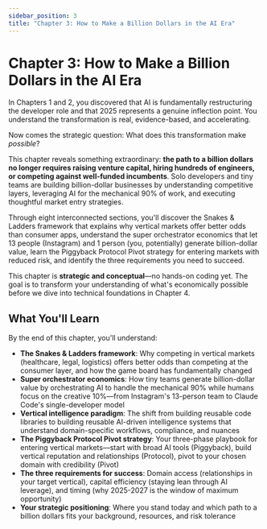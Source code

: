 ```yaml
---
sidebar_position: 3
title: "Chapter 3: How to Make a Billion Dollars in the AI Era"
---
```


# Chapter 3: How to Make a Billion Dollars in the AI Era

In Chapters 1 and 2, you discovered that AI is fundamentally restructuring the developer role and that 2025 represents a genuine inflection point. You understand the transformation is real, evidence-based, and accelerating.

Now comes the strategic question: What does this transformation make *possible*?

This chapter reveals something extraordinary: **the path to a billion dollars no longer requires raising venture capital, hiring hundreds of engineers, or competing against well-funded incumbents**. Solo developers and tiny teams are building billion-dollar businesses by understanding competitive layers, leveraging AI for the mechanical 90% of work, and executing thoughtful market entry strategies.

Through eight interconnected sections, you'll discover the Snakes & Ladders framework that explains why vertical markets offer better odds than consumer apps, understand the super orchestrator economics that let 13 people (Instagram) and 1 person (you, potentially) generate billion-dollar value, learn the Piggyback Protocol Pivot strategy for entering markets with reduced risk, and identify the three requirements you need to succeed.

This chapter is **strategic and conceptual**—no hands-on coding yet. The goal is to transform your understanding of what's economically possible before we dive into technical foundations in Chapter 4.

## What You'll Learn

By the end of this chapter, you'll understand:

- **The Snakes & Ladders framework**: Why competing in vertical markets (healthcare, legal, logistics) offers better odds than competing at the consumer layer, and how the game board has fundamentally changed
- **Super orchestrator economics**: How tiny teams generate billion-dollar value by orchestrating AI to handle the mechanical 90% while humans focus on the creative 10%—from Instagram's 13-person team to Claude Code's single-developer model
- **Vertical intelligence paradigm**: The shift from building reusable code libraries to building reusable AI-driven intelligence systems that understand domain-specific workflows, compliance, and nuances
- **The Piggyback Protocol Pivot strategy**: Your three-phase playbook for entering vertical markets—start with broad AI tools (Piggyback), build vertical reputation and relationships (Protocol), pivot to your chosen domain with credibility (Pivot)
- **The three requirements for success**: Domain access (relationships in your target vertical), capital efficiency (staying lean through AI leverage), and timing (why 2025-2027 is the window of maximum opportunity)
- **Your strategic positioning**: Where you stand today and which path to a billion dollars fits your background, resources, and risk tolerance
